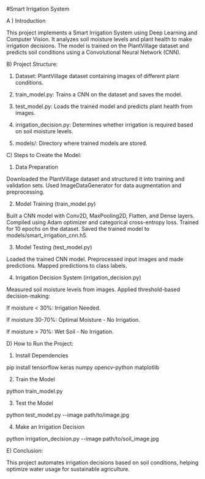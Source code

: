 #Smart Irrigation System

A ) Introduction

This project implements a Smart Irrigation System using Deep Learning and Computer Vision. It analyzes soil moisture levels and plant health to make irrigation decisions. The model is trained on the PlantVillage dataset and predicts soil conditions using a Convolutional Neural Network (CNN).

B) Project Structure:

1. Dataset: PlantVillage dataset containing images of different plant conditions.

2. train_model.py: Trains a CNN on the dataset and saves the model.

3. test_model.py: Loads the trained model and predicts plant health from images.

4. irrigation_decision.py: Determines whether irrigation is required based on soil moisture levels.

5. models/: Directory where trained models are stored.

C) Steps to Create the Model:

1. Data Preparation

Downloaded the PlantVillage dataset and structured it into training and validation sets.
Used ImageDataGenerator for data augmentation and preprocessing.

2. Model Training (train_model.py)

Built a CNN model with Conv2D, MaxPooling2D, Flatten, and Dense layers.
Compiled using Adam optimizer and categorical cross-entropy loss.
Trained for 10 epochs on the dataset.
Saved the trained model to models/smart_irrigation_cnn.h5.

3. Model Testing (test_model.py)

Loaded the trained CNN model.
Preprocessed input images and made predictions.
Mapped predictions to class labels.

4. Irrigation Decision System (irrigation_decision.py)

Measured soil moisture levels from images.
Applied threshold-based decision-making:

If moisture < 30%: Irrigation Needed.

If moisture 30-70%: Optimal Moisture - No Irrigation.

If moisture > 70%: Wet Soil - No Irrigation.

D) How to Run the Project:

1. Install Dependencies

pip install tensorflow keras numpy opencv-python matplotlib

2. Train the Model

python train_model.py

3. Test the Model

python test_model.py --image path/to/image.jpg

4. Make an Irrigation Decision

python irrigation_decision.py --image path/to/soil_image.jpg

E) Conclusion:

This project automates irrigation decisions based on soil conditions, helping optimize water usage for sustainable agriculture.
